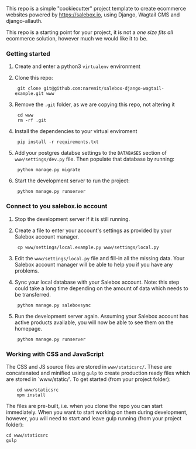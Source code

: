 This repo is a simple "cookiecutter" project template to create ecommerce websites powered by https://salebox.io, using Django, Wagtail CMS and django-allauth.

This repo is a starting point for your project, it is not a *one size fits all* ecommerce solution, however much we would like it to be.


### Getting started

1. Create and enter a python3 `virtualenv` environment
2. Clone this repo:

        git clone git@github.com:naremit/salebox-django-wagtail-example.git www

3. Remove the `.git` folder, as we are copying this repo, not altering it

        cd www
        rm -rf .git

4. Install the dependencies to your virtual enviroment

        pip install -r requirements.txt

5. Add your postgres databse settings to the `DATABASES` section of `www/settings/dev.py` file. Then populate that database by running:

        python manage.py migrate

6. Start the development server to run the project:

        python manage.py runserver


### Connect to you salebox.io account

1. Stop the development server if it is still running.

2. Create a file to enter your account's settings as provided by your Salebox account manager.

        cp www/settings/local.example.py www/settings/local.py

3. Edit the `www/settings/local.py` file and fill-in all the missing data. Your Salebox account manager will be able to help you if you have any problems.

4. Sync your local database with your Salebox account. Note: this step could take a long time depending on the amount of data which needs to be transferred.

        python manage.py saleboxsync

5. Run the development server again. Assuming your Salebox account has active products available, you will now be able to see them on the homepage.

        python manage.py runserver


### Working with CSS and JavaScript

The CSS and JS source files are stored in `www/staticsrc/`. These are concatenated and minified using `gulp` to create production ready files which are stored in `www/static/'. To get started (from your project folder):

        cd www/staticsrc
        npm install

The files are pre-built, i.e. when you clone the repo you can start immediately. When you want to start working on them during development, however, you will need to start and leave gulp running (from your project folder):

    cd www/staticsrc
    gulp

